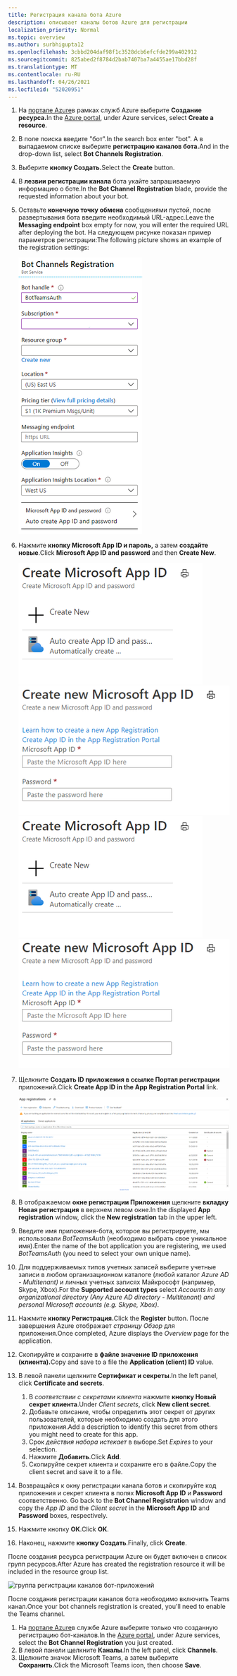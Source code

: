 ```yaml
---
title: Регистрация канала бота Azure
description: описывает каналы ботов Azure для регистрации
localization_priority: Normal
ms.topic: overview
ms.author: surbhigupta12
ms.openlocfilehash: 3cbbd204daf98f1c3528dcb6efcfde299a402912
ms.sourcegitcommit: 825abed2f8784d2bab7407ba7a4455ae17bbd28f
ms.translationtype: MT
ms.contentlocale: ru-RU
ms.lasthandoff: 04/26/2021
ms.locfileid: "52020951"
---
```

1. <span data-ttu-id="3e05f-103">На [портале Azure](https://ms.portal.azure.com/#home)в рамках служб Azure выберите **Создание ресурса.**</span><span class="sxs-lookup"><span data-stu-id="3e05f-103">In the [Azure portal](https://ms.portal.azure.com/#home), under Azure services, select **Create a resource**.</span></span>
1. <span data-ttu-id="3e05f-104">В поле поиска введите "бот".</span><span class="sxs-lookup"><span data-stu-id="3e05f-104">In the search box enter "bot".</span></span> <span data-ttu-id="3e05f-105">А в выпадаемом списке выберите **регистрацию каналов бота.**</span><span class="sxs-lookup"><span data-stu-id="3e05f-105">And in the drop-down list, select **Bot Channels Registration**.</span></span>
1. <span data-ttu-id="3e05f-106">Выберите **кнопку Создать.**</span><span class="sxs-lookup"><span data-stu-id="3e05f-106">Select the **Create** button.</span></span>
1. <span data-ttu-id="3e05f-107">В **лезвии регистрации канала** бота укайте запрашиваемую информацию о боте.</span><span class="sxs-lookup"><span data-stu-id="3e05f-107">In the **Bot Channel Registration** blade, provide the requested information about your bot.</span></span>
1. <span data-ttu-id="3e05f-108">Оставьте **конечную точку обмена** сообщениями пустой, после развертывания бота введите необходимый URL-адрес.</span><span class="sxs-lookup"><span data-stu-id="3e05f-108">Leave the **Messaging endpoint** box empty for now, you will enter the required URL after deploying the bot.</span></span> <span data-ttu-id="3e05f-109">На следующем рисунке показан пример параметров регистрации:</span><span class="sxs-lookup"><span data-stu-id="3e05f-109">The following picture shows an example of the registration settings:</span></span>

    ![Регистрация каналов бот-приложений](../../assets/images/authentication/auth-bot-channels-registration.png)

1. <span data-ttu-id="3e05f-111">Нажмите **кнопку Microsoft App ID и пароль,** а затем **создайте новые**.</span><span class="sxs-lookup"><span data-stu-id="3e05f-111">Click **Microsoft App ID and password** and then **Create New**.</span></span>

    <span data-ttu-id="3e05f-112">![Создание ID приложения Microsoft ](../../assets/images/authentication/CreateMicrosoftAppID.png) ![ Create New Microsoft App ID](../../assets/images/authentication/CreateNewMicrosoftAppID.png)</span><span class="sxs-lookup"><span data-stu-id="3e05f-112">![Create Microsoft App ID](../../assets/images/authentication/CreateMicrosoftAppID.png) ![Create New Microsoft App ID](../../assets/images/authentication/CreateNewMicrosoftAppID.png)</span></span>    

1. <span data-ttu-id="3e05f-113">Щелкните **Создать ID приложения в ссылке Портал регистрации** приложений.</span><span class="sxs-lookup"><span data-stu-id="3e05f-113">Click **Create App ID in the App Registration Portal** link.</span></span>

   ![Регистрация приложения](../../assets/images/authentication/AppRegistration.png)
   
1. <span data-ttu-id="3e05f-115">В отображаемом **окне регистрации Приложения** щелкните **вкладку Новая регистрация** в верхнем левом окне.</span><span class="sxs-lookup"><span data-stu-id="3e05f-115">In the displayed **App registration** window, click the **New registration** tab in the upper left.</span></span>
1. <span data-ttu-id="3e05f-116">Введите имя приложения-бота, которое вы регистрируете, мы использовали *BotTeamsAuth* (необходимо выбрать свое уникальное имя).</span><span class="sxs-lookup"><span data-stu-id="3e05f-116">Enter the name of the bot application you are registering, we used *BotTeamsAuth* (you need to select your own unique name).</span></span>
1. <span data-ttu-id="3e05f-117">Для  поддерживаемых типов учетных записей выберите учетные записи в любом организационном каталоге (любой каталог *Azure AD - Multitenant)* и личных учетных записях Майкрософт (например, Skype, Xbox).</span><span class="sxs-lookup"><span data-stu-id="3e05f-117">For the **Supported account types** select *Accounts in any organizational directory (Any Azure AD directory - Multitenant) and personal Microsoft accounts (e.g. Skype, Xbox)*.</span></span>
1. <span data-ttu-id="3e05f-118">Нажмите **кнопку Регистрация.**</span><span class="sxs-lookup"><span data-stu-id="3e05f-118">Click the **Register** button.</span></span> <span data-ttu-id="3e05f-119">После завершения Azure отображает *страницу Обзор* для приложения.</span><span class="sxs-lookup"><span data-stu-id="3e05f-119">Once completed, Azure displays the *Overview* page for the application.</span></span>
1. <span data-ttu-id="3e05f-120">Скопируйте и сохраните в **файле значение ID приложения (клиента).**</span><span class="sxs-lookup"><span data-stu-id="3e05f-120">Copy and save to a file the **Application (client) ID** value.</span></span>
1. <span data-ttu-id="3e05f-121">В левой панели щелкните **Сертификат и секреты**.</span><span class="sxs-lookup"><span data-stu-id="3e05f-121">In the left panel, click **Certificate and secrets**.</span></span>
    1. <span data-ttu-id="3e05f-122">В *соответствии с секретами клиента* нажмите **кнопку Новый секрет клиента**.</span><span class="sxs-lookup"><span data-stu-id="3e05f-122">Under *Client secrets*, click **New client secret**.</span></span>
    1. <span data-ttu-id="3e05f-123">Добавьте описание, чтобы определить этот секрет от других пользователей, которые необходимо создать для этого приложения.</span><span class="sxs-lookup"><span data-stu-id="3e05f-123">Add a description to identify this secret from others you might need to create for this app.</span></span>
    1. <span data-ttu-id="3e05f-124">Срок *действия набора истекает* в выборе.</span><span class="sxs-lookup"><span data-stu-id="3e05f-124">Set *Expires* to your selection.</span></span>
    1. <span data-ttu-id="3e05f-125">Нажмите **Добавить**.</span><span class="sxs-lookup"><span data-stu-id="3e05f-125">Click **Add**.</span></span>
    1. <span data-ttu-id="3e05f-126">Скопируйте секрет клиента и сохраните его в файле.</span><span class="sxs-lookup"><span data-stu-id="3e05f-126">Copy the client secret and save it to a file.</span></span>
1. <span data-ttu-id="3e05f-127">Возвращайся  к окну регистрации канала ботов и скопируйте код приложения и секрет клиента в полях **Microsoft App ID** и **Password** соответственно.  </span><span class="sxs-lookup"><span data-stu-id="3e05f-127">Go back to the **Bot Channel Registration** window and copy the *App ID* and the *Client secret* in the **Microsoft App ID** and **Password** boxes, respectively.</span></span>
1. <span data-ttu-id="3e05f-128">Нажмите кнопку **ОК**.</span><span class="sxs-lookup"><span data-stu-id="3e05f-128">Click **OK**.</span></span>
1. <span data-ttu-id="3e05f-129">Наконец, нажмите **кнопку Создать**.</span><span class="sxs-lookup"><span data-stu-id="3e05f-129">Finally, click **Create**.</span></span>

<span data-ttu-id="3e05f-130">После создания ресурса регистрации Azure он будет включен в список групп ресурсов.</span><span class="sxs-lookup"><span data-stu-id="3e05f-130">After Azure has created the registration resource it will be included in the resource group list.</span></span>  

![группа регистрации каналов бот-приложений](~/assets/images/authentication/auth-bot-channels-registration-group.PNG)

<span data-ttu-id="3e05f-132">После создания регистрации каналов бота необходимо включить Teams канал.</span><span class="sxs-lookup"><span data-stu-id="3e05f-132">Once your bot channels registration is created, you'll need to enable the Teams channel.</span></span>

1. <span data-ttu-id="3e05f-133">На [портале Azure](https://ms.portal.azure.com/#home)в службе  Azure выберите только что созданную регистрацию бот-каналов.</span><span class="sxs-lookup"><span data-stu-id="3e05f-133">In the [Azure portal](https://ms.portal.azure.com/#home), under Azure services, select the **Bot Channel Registration** you just created.</span></span>
1. <span data-ttu-id="3e05f-134">В левой панели щелкните **Каналы**.</span><span class="sxs-lookup"><span data-stu-id="3e05f-134">In the left panel, click **Channels**.</span></span>
1. <span data-ttu-id="3e05f-135">Щелкните значок Microsoft Teams, а затем выберите **Сохранить**.</span><span class="sxs-lookup"><span data-stu-id="3e05f-135">Click the Microsoft Teams icon, then choose **Save**.</span></span>

